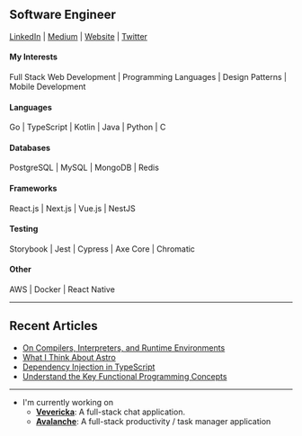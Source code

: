## Software Engineer
[LinkedIn](https://www.linkedin.com/in/mert-turkmenoglu/) | 
[Medium](https://medium.com/@mertturkmenoglu/) |
[Website](https://mertturkmenoglu.com/) |
[Twitter](https://twitter.com/capreaee/)
#### My Interests
Full Stack Web Development | Programming Languages | Design Patterns | Mobile Development
#### Languages
Go | TypeScript | Kotlin | Java | Python | C
#### Databases
PostgreSQL | MySQL | MongoDB | Redis
#### Frameworks
React.js | Next.js | Vue.js | NestJS
#### Testing
Storybook | Jest | Cypress | Axe Core | Chromatic
#### Other
AWS | Docker | React Native
* * *
## Recent Articles
* [On Compilers, Interpreters, and Runtime Environments](https://mertturkmenoglu.com/blog/compilers-and-interpreters)
* [What I Think About Astro](https://mertturkmenoglu.com/blog/what-i-think-about-astro)
* [Dependency Injection in TypeScript](https://levelup.gitconnected.com/dependency-injection-in-typescript-2f66912d143c)
* [Understand the Key Functional Programming Concepts](https://medium.com/swlh/understand-the-key-functional-programming-concepts-bca440f1bcd6)
* * *
* I'm currently working on
  * [**Vevericka**](https://github.com/mertturkmenoglu/vevericka-web-client): A full-stack chat application.
  * [**Avalanche**](https://gihub.com/mertturkmenoglu/avalanche): A full-stack productivity / task manager application
